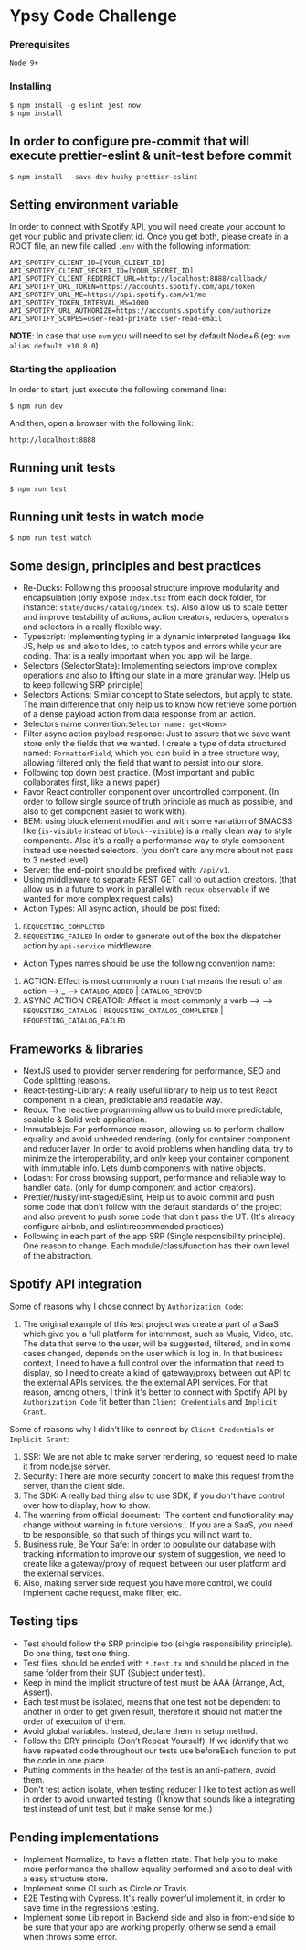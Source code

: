 # Ypsy Code Challenge

### Prerequisites

`Node 9+`

### Installing

```
$ npm install -g eslint jest now
$ npm install
```
## In order to configure pre-commit that will execute prettier-eslint & unit-test before commit
```
$ npm install --save-dev husky prettier-eslint
```

## Setting environment variable

In order to connect with Spotify API, you will need create your account to get your public and private client id.
Once you get both, please create in a ROOT file, an new file called `.env` with the following information:

```
API_SPOTIFY_CLIENT_ID=[YOUR_CLIENT_ID]
API_SPOTIFY_CLIENT_SECRET_ID=[YOUR_SECRET_ID]
API_SPOTIFY_CLIENT_REDIRECT_URL=http://localhost:8888/callback/
API_SPOTIFY_URL_TOKEN=https://accounts.spotify.com/api/token
API_SPOTIFY_URL_ME=https://api.spotify.com/v1/me
API_SPOTIFY_TOKEN_INTERVAL_MS=1000
API_SPOTIFY_URL_AUTHORIZE=https://accounts.spotify.com/authorize
API_SPOTIFY_SCOPES=user-read-private user-read-email
```

**NOTE**:
In case that use `nvm` you will need to set by default  Node+6 (eg: `nvm alias default v10.8.0`)

### Starting the application

In order to start, just execute the following command line:
```
$ npm run dev
```

And then, open a browser with the following link:
```
http://localhost:8888
```
## Running unit tests
```
$ npm run test
```
## Running unit tests in watch mode
```
$ npm run test:watch
```

## Some design, principles and best practices

* Re-Ducks: Following this proposal structure improve modularity and encapsulation (only expose `index.tsx` from each dock folder, for instance: `state/ducks/catalog/index.ts`). Also allow us to scale better and improve testability of actions, action creators, reducers, operators and selectors in a really flexible way.
* Typescript: Implementing typing in a dynamic interpreted language like JS, help us and also to Ides, to catch typos and errors while your are coding. That is a really important when you app will be large.
* Selectors (SelectorState): Implementing selectors improve complex operations and also to lifting our state in a more granular way. (Help us to keep following SRP principle)
* Selectors Actions: Similar concept to State selectors, but apply to state. The main difference that only help us to know how retrieve some portion of a dense payload action from data response from an action.
* Selectors name convention:`Selector name: get<Noun>`
* Filter async action payload response: Just to assure that we save want store only the fields that we wanted. I create a type of data structured named: `FormatterField`, which you can build in a tree structure way, allowing filtered only the field that want to persist into our store.
* Following top down best practice. (Most important and public collaborates first, like a news paper)
* Favor React controller component over uncontrolled component. (In order to follow single source of truth principle as much as possible, and also to get component easier to work with).
* BEM: using block element modifier and with some variation of SMACSS like (`is-visible` instead of `block--visible`) is a really clean way to style components. Also it's a really a performance way to style component instead use neested selectors. (you don't care any more about not pass to 3 nested level)
* Server: the end-point should be prefixed with: `/api/v1`.
* Using middleware to separate REST GET call to out action creators. (that allow us in a future to work in parallel with `redux-observable` if we wanted for more complex request calls)
* Action Types: All async action, should be post fixed:
1. `REQUESTING_COMPLETED`
1. `REQUESTING_FAILED`
In order to generate out of the box the dispatcher action by `api-service` middleware.
* Action Types names should be use the following convention name:
1. ACTION: Effect is most commonly a noun that means the result of an action —> <NOUN>_<VERB> —> `CATALOG_ADDED` | `CATALOG_REMOVED`
1. ASYNC ACTION CREATOR: Affect is most commonly a verb —> <VERB><NOUN> —> `REQUESTING_CATALOG` | `REQUESTING_CATALOG_COMPLETED` | `REQUESTING_CATALOG_FAILED`
## Frameworks & libraries
* NextJS used to provider server rendering for performance, SEO and Code splitting reasons.
* React-testing-Library: A really useful library to help us to test React component in a clean, predictable and readable way.
* Redux: The reactive programming allow us to build more predictable, scalable & Solid web application.
* Immutablejs: For performance reason, allowing us to perform shallow equality and avoid unheeded rendering. (only for container component and reducer layer. In order to avoid problems when handling data, try to minimize the interoperability, and only keep your container component with immutable info. Lets dumb components with native objects.
* Lodash: For cross browsing support, performance and reliable way to handler data. (only for dump component and action creators).
* Prettier/husky/lint-staged/Eslint, Help us to avoid commit and push some code that don't follow with the default standards of the project and also prevent to push some code that don't pass the UT. (It's already configure airbnb, and eslint:recommended practices)
* Following in each part of the app SRP (Single responsibility principle). One reason to change. Each module/class/function has their own level of the abstraction.

## Spotify API integration

Some of reasons why I chose connect by `Authorization Code`:

1. The original example of this test project was create a part of a SaaS which give you a full platform for internment, such as Music, Video, etc. 
The data that serve to the user, will be suggested, filtered, and in some cases changed, depends on the user which is log in. 
In that business context, I need to have a full control over the information that need to display, so I need to create a kind of gateway/proxy between out API to the external APIs services. 
the the external API services. For that reason, among others, I think it's better to connect with Spotify API by `Authorization Code` fit better than `Client Credentials` and `Implicit Grant`.

Some of reasons why I didn't like to connect by `Client Credentials` or `Implicit Grant`:

1. SSR: We are not able to make server rendering, so request need to make it from node.jse server.
1. Security: There are more security concert to make this request from the server, than the client side.
1. The SDK: A really bad thing also to use SDK, if you don't have control over how to display, how to show.
1. The warning from official document: 'The content and functionality may change without warning in future versions.’. If you are a SaaS, you need to be responsible, so that such of things you will not want to.
1. Business rule, Be Your Safe: In order to populate our database with tracking information to improve our system of suggestion, we need to create like a gateway/proxy of request between our user platform and the external services.
1. Also, making server side request you have more control, we could implement cache request, make filter, etc.


## Testing tips

* Test should follow the SRP principle too (single responsibility principle). Do one thing, test one thing.
* Test files, should be ended with `*.test.tx` and should be placed in the same folder from their SUT (Subject under test).
* Keep in mind the implicit structure of test must be AAA (Arrange, Act, Assert).
* Each test must be isolated, means that one test not be dependent to another in order to get given result, therefore it should not matter the order of execution of them.
* Avoid global variables. Instead, declare them in setup method.
* Follow the DRY principle (Don’t Repeat Yourself). If we identify that we have repeated code throughout our tests use beforeEach function to put the code in one place.
* Putting comments in the header of the test is an anti-pattern, avoid them.
* Don't test action isolate, when testing reducer I like to test action as well in order to avoid unwanted testing. (I know that sounds like a integrating test instead of unit test, but it make sense for me.)

## Pending implementations

* Implement Normalize, to have a flatten state. That help you to make more performance the shallow equality performed and also to deal with a easy structure store.
* Implement some CI such as Circle or Travis.
* E2E Testing with Cypress. It's really powerful implement it, in order to save time in the regressions testing.
* Implement some Lib report in Backend side and also in front-end side to be sure that your app are working properly, otherwise send a email when throws some error.
